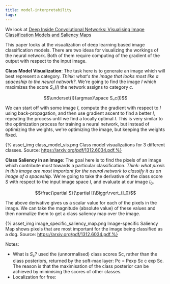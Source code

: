 ```yaml
---
title: model-interpretability
tags:
---
```

We look at [Deep Inside Convolutional Networks: Visualising Image Classification Models and Saliency Maps](https://arxiv.org/pdf/1312.6034.pdf)

This paper looks at the visualization of deep learning based image classification models. There are two ideas for visualizing the workings of the neural network. Both of them require computing of the gradient of the output with respect to the input image.

**Class Model Visualization**: The task here is to generate an image which will best represent a category. *Think: what's the image that looks most like a spaceship to the neural network?*. We're going to find the image $I$ which maximizes the score $S_c(I)$ the network assigns to category $c$.

$$\underset{I}{argmax}\space S_c(I)$$

We can start off with some image $I$, compute the gradient with respect to $I$ using back-propagation, and then use gradient ascent to find a better $I$, repeating the process until we find a locally optimal $I$. This is very similar to the optimization process for training a neural network, but instead of optimizing the weights, we're optimizing the image, but keeping the weights fixed.

{% asset_img class_model_vis.png Class model visualizations for 3 different classes. Source: https://arxiv.org/pdf/1312.6034.pdf.%}

**Class Saliency in an Image**: The goal here is to find the pixels of an image which contribute most towards a particular classification. *Think: what pixels in this image are most important for the neural network to classify it as an image of a spaceship.* We're going to take the derivative of the class score $S$ with respect to the input image space $I$, and evaluate at our image $I_0$.

$$\frac{\partial S}{\partial I}\Biggr\rvert_{I_0}$$

The above derivative gives us a scalar value for each of the pixels in the image. We can take the magnitude (absolute value) of these values and then normalize them to get a class saliency map over the image.

{% asset_img image_specific_saliency_map.png Image-specific Saliency Map shows pixels that are most important for the image being classified as a dog. Source: https://arxiv.org/pdf/1312.6034.pdf.%}

Notes:
- What is $S_c$?
used the (unnormalised) class scores Sc, rather than the class posteriors, returned by the soft-max layer: Pc = Pexp Sc c exp Sc. The reason is that the maximisation of the class posterior can be achieved by minimising the scores of other classes.
- Localization for free:














